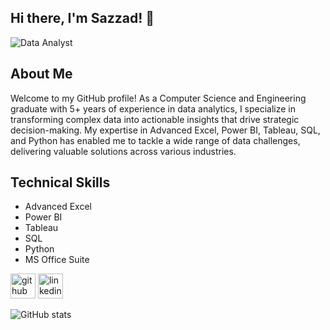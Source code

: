 ## Hi there, I'm Sazzad! 👋
![Data Analyst](https://media.licdn.com/dms/image/v2/D5616AQHpXnyy1w185Q/profile-displaybackgroundimage-shrink_350_1400/profile-displaybackgroundimage-shrink_350_1400/0/1727962845049?e=1740614400&v=beta&t=73GqnvZ361Ai5fjNLJ9IOeQWZ4c71cmrW6-iIRvepV8)

## About Me
Welcome to my GitHub profile! As a Computer Science and Engineering graduate with 5+ years of experience in data analytics, I specialize in transforming complex data into actionable insights that drive strategic decision-making. My expertise in Advanced Excel, Power BI, Tableau, SQL, and Python has enabled me to tackle a wide range of data challenges, delivering valuable solutions across various industries.

## Technical Skills
- Advanced Excel
- Power BI
- Tableau
- SQL
- Python
- MS Office Suite 



[<img src='https://cdn.jsdelivr.net/npm/simple-icons@3.0.1/icons/github.svg' alt='github' height='40'>](https://github.com/msazzadhossain-ds)  [<img src='https://cdn.jsdelivr.net/npm/simple-icons@3.0.1/icons/linkedin.svg' alt='linkedin' height='40'>](https://www.linkedin.com/in/msazzadhossain-ds/)  

![GitHub stats](https://github-readme-stats.vercel.app/api?username=msazzadhossain-ds&show_icons=true)  

